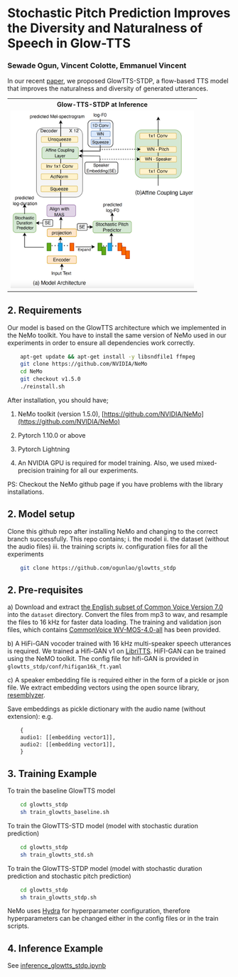 
# Stochastic Pitch Prediction Improves the Diversity and Naturalness of Speech in Glow-TTS

### Sewade Ogun, Vincent Colotte, Emmanuel Vincent

In our recent [paper](https://arxiv.org/abs/2305.17724), we proposed GlowTTS-STDP, a flow-based TTS model that improves the naturalness and diversity of generated utterances.


<table style="width:100%">
  <tr>
    <th>Glow-TTS-STDP at Inference</th>
  </tr>
  <tr>
    <td><img src="media/glow_tts_stdp.png" alt="Glow-TTS-STDP" height="400"></td>
  </tr>
</table>


## 2. Requirements

Our model is based on the GlowTTS architecture which we implemented in the NeMo toolkit. You have to install the same version of NeMo used in our experiments in order to ensure all dependencies work correctly.

```bash
    apt-get update && apt-get install -y libsndfile1 ffmpeg
    git clone https://github.com/NVIDIA/NeMo
    cd NeMo
    git checkout v1.5.0
    ./reinstall.sh
```

After installation, you should have;
1) NeMo toolkit (version 1.5.0), [https://github.com/NVIDIA/NeMo](https://github.com/NVIDIA/NeMo)
2) Pytorch 1.10.0 or above
3) Pytorch Lightning

4) An NVIDIA GPU is required for model training. Also, we used mixed-precision training for all our experiments.

PS: Checkout the NeMo github page if you have problems with the library installations.

## 2. Model setup

Clone this github repo after installing NeMo and changing to the correct branch successfully. This repo contains;
i.  the model
ii. the dataset (without the audio files)
iii. the training scripts 
iv. configuration files for all the experiments

```bash
    git clone https://github.com/ogunlao/glowtts_stdp
```

## 2. Pre-requisites

a) Download and extract [the English subset of Common Voice Version 7.0](https://commonvoice.mozilla.org/en/datasets) into the `dataset` directory. Convert the files from mp3 to wav, and resample the files to 16 kHz for faster data loading. The training and validation json files, which contains [CommonVoice WV-MOS-4.0-all](https://arxiv.org/abs/2210.06370) has been provided.

b) A HiFi-GAN vocoder trained with 16 kHz multi-speaker speech utterances is required. We trained a Hifi-GAN v1 on [LibriTTS](http://www.openslr.org/60). HiFI-GAN can be trained using the NeMO toolkit.
The config file for hifi-GAN is provided in `glowtts_stdp/conf/hifigan16k_ft.yaml`

c) A speaker embedding file is required either in the form of a pickle or json file. We extract embedding vectors using the open source library, [resemblyzer](https://github.com/resemble-ai/Resemblyzer). 

Save embeddings as pickle dictionary with the audio name (without extension):
e.g.

```
    {
    audio1: [[embedding vector1]],
    audio2: [[embedding vector1]],
    }
```

## 3. Training Example

To train the baseline GlowTTS model
```sh
    cd glowtts_stdp
    sh train_glowtts_baseline.sh
```

To train the GlowTTS-STD model (model with stochastic duration prediction)
```sh
    cd glowtts_stdp
    sh train_glowtts_std.sh
```

To train the GlowTTS-STDP model (model with stochastic duration prediction and stochastic pitch prediction)
```sh
    cd glowtts_stdp
    sh train_glowtts_stdp.sh
```

NeMo uses [Hydra](https://hydra.cc/) for hyperparameter configuration, therefore hyperparameters can be changed either in the config files or in the train scripts. 

## 4. Inference Example

See [inference_glowtts_stdp.ipynb](notebook/inference_glowtts_stdp.ipynb)
